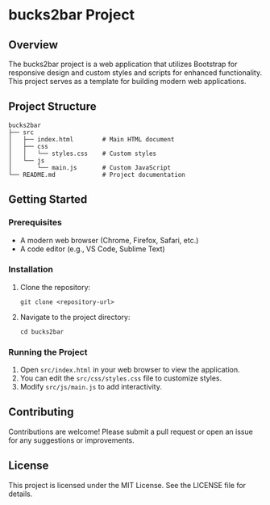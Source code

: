 # bucks2bar Project

## Overview
The bucks2bar project is a web application that utilizes Bootstrap for responsive design and custom styles and scripts for enhanced functionality. This project serves as a template for building modern web applications.

## Project Structure
```
bucks2bar
├── src
│   ├── index.html        # Main HTML document
│   ├── css
│   │   └── styles.css    # Custom styles
│   └── js
│       └── main.js       # Custom JavaScript
└── README.md             # Project documentation
```

## Getting Started

### Prerequisites
- A modern web browser (Chrome, Firefox, Safari, etc.)
- A code editor (e.g., VS Code, Sublime Text)

### Installation
1. Clone the repository:
   ```
   git clone <repository-url>
   ```
2. Navigate to the project directory:
   ```
   cd bucks2bar
   ```

### Running the Project
1. Open `src/index.html` in your web browser to view the application.
2. You can edit the `src/css/styles.css` file to customize styles.
3. Modify `src/js/main.js` to add interactivity.

## Contributing
Contributions are welcome! Please submit a pull request or open an issue for any suggestions or improvements.

## License
This project is licensed under the MIT License. See the LICENSE file for details.